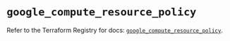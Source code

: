 # `google_compute_resource_policy`

Refer to the Terraform Registry for docs: [`google_compute_resource_policy`](https://registry.terraform.io/providers/hashicorp/google/4.85.0/docs/resources/compute_resource_policy).
